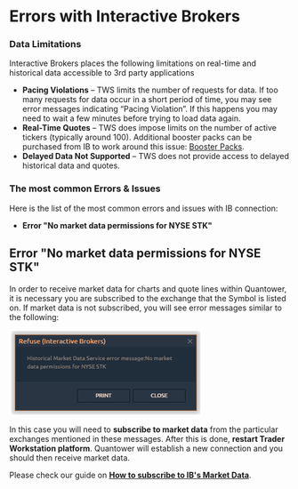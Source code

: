 # Errors with Interactive Brokers

### Data Limitations

Interactive Brokers places the following limitations on real-time and historical data accessible to 3rd party applications

* **Pacing Violations** – TWS limits the number of requests for data. If too many requests for data occur in a short period of time, you may see error messages indicating “Pacing Violation”. If this happens you may need to wait a few minutes before trying to load data again. 
* **Real-Time Quotes** – TWS does impose limits on the number of active tickers \(typically around 100\). Additional booster packs can be purchased from IB to work around this issue: [Booster Packs](https://www.interactivebrokers.com/en/index.php?f=14193). 
* **Delayed Data Not Supported** – TWS does not provide access to delayed historical data and quotes. 

### The most common Errors & Issues

Here is the list of the most common errors and issues with IB connection:

* **Error "No market data permissions for NYSE STK"**

## Error "No market data permissions for NYSE STK"

In order to receive market data for charts and quote lines within Quantower, it is necessary you are subscribed to the exchange that the Symbol is listed on. If market data is not subscribed, you will see error messages similar to the following:

![](../../.gitbook/assets/image%20%28317%29.png)

In this case you will need to **subscribe to market data** from the particular exchanges mentioned in these messages. After this is done, **restart Trader Workstation platform**. Quantower will establish a new connection and you should then receive market data.

Please check our guide on [**How to subscribe to IB's Market Data**](./#how-to-subscribe-to-ib-market-data).







